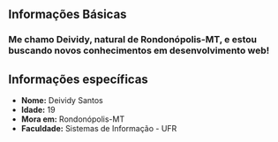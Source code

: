 ## Informações Básicas
### Me chamo Deividy, natural de Rondonópolis-MT, e estou buscando novos conhecimentos em desenvolvimento web!


## Informações específicas 
* **Nome:** Deividy Santos
* **Idade:** 19
* **Mora em:** Rondonópolis-MT
* **Faculdade:** Sistemas de Informação - UFR